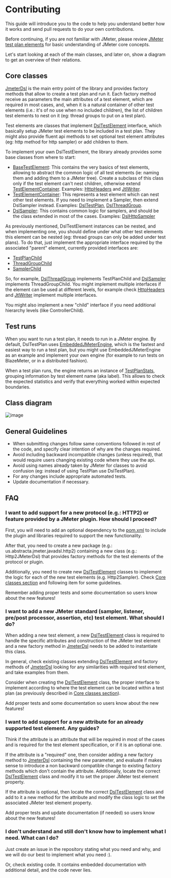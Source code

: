 # Contributing

This guide will introduce you to the code to help you understand better how it works and send pull requests to do your own contributions.

Before continuing, if you are not familiar with JMeter, please review [JMeter test plan elements](https://jmeter.apache.org/usermanual/test_plan.html) for basic understanding of JMeter core concepts.

Let's start looking at each of the main classes, and later on, show a diagram to get an overview of their relations.

## Core classes

[JmeterDsl] is the main entry point of the library and provides factory methods that allow to create a test plan and run it. Each factory method receive as parameters the main attributes of a test element, which are required in most cases, and, when it is a natural container of other test elements (i.e.: it's of no use when no included children), the list of children test elements to nest on it (eg: thread groups to put on a test plan).

Test elements are classes that implement [DslTestElement] interface, which basically setup JMeter test elements to be included in a test plan. They might also provide fluent api methods to set optional test element attributes (eg: http method for http sampler) or add children to them. 

To implement your own DslTestElement, the library already provides some base classes from where to start:
 
* [BaseTestElement](src/main/java/us/abstracta/jmeter/javadsl/core/BaseTestElement.java): This contains the very basics of test elements, allowing to abstract the common logic of all test elements (ie: naming them and adding them to a JMeter tree). Create a subclass of this class only if the test element can't nest children, otherwise extend [TestElementContainer]. Examples: [HttpHeaders] and [JtlWriter].
* [TestElementContainer]: This represents a test element which can nest other test elements. If you need to implement a Sampler, then extend DslSampler instead. Examples: [DslTestPlan](src/main/java/us/abstracta/jmeter/javadsl/core/DslTestPlan.java), [DslThreadGroup](src/main/java/us/abstracta/jmeter/javadsl/core/DslThreadGroup.java).
* [DslSampler]: This contains common logic for samplers, and should be the class extended in most of the cases. Examples: [DslHttpSampler](src/main/java/us/abstracta/jmeter/javadsl/http/DslHttpSampler.java)

As previously mentioned, DslTestElement instances can be nested, and when implementing one, you should define under what other test elements this element can be nested (eg: thread groups can only be added under test plans). To do that, just implement the appropriate interface required by the associated "parent" element, currently provided interfaces are: 

* [TestPlanChild](src/main/java/us/abstracta/jmeter/javadsl/core/DslTestPlan.java)
* [ThreadGroupChild](src/main/java/us/abstracta/jmeter/javadsl/core/DslThreadGroup.java)
* [SamplerChild](src/main/java/us/abstracta/jmeter/javadsl/core/DslSampler.java)

So, for example, [DslThreadGroup](src/main/java/us/abstracta/jmeter/javadsl/core/DslThreadGroup.java) implements TestPlanChild and [DslSampler] implements ThreadGroupChild. You might implement multiple interfaces if the element can be used at different levels, for example check [HttpHeaders] and [JtlWriter] implement multiple interfaces.

You might also implement a new "child" interface if you need additional hierarchy levels (like ControllerChild).

## Test runs

When you want to run a test plan, it needs to run in a JMeter engine. By default, DslTestPlan uses [EmbeddedJMeterEngine](src/main/java/us/abstracta/jmeter/javadsl/core/EmbeddedJmeterEngine.java), which is the fastest and easiest way to run a test plan, but you might use EmbeddedJMeterEngine as an example and implement your own engine (for example to run tests on BlazeMeter, or in a distributed fashion). 

When a test plan runs, the engine returns an instance of [TestPlanStats](src/main/java/us/abstracta/jmeter/javadsl/core/TestPlanStats.java), grouping information by test element name (aka label). This allows to check the expected statistics and verify that everything worked within expected boundaries.

## Class diagram

![image](http://www.plantuml.com/plantuml/png/jLNDRjim3BxhAOYUdA7k8nJ5kcv5WG45sc67eWV5ucAjacnGzB0YsBlFYYE4yS-oOjZ994D-_2Z-v2go9kwyKog-sD1gqXvy4vggfiOZC7MeQciGqBVy2Xxz6YaEfifIvL2fokaOuSuZ8ts83hOAeFy-OkHxfmFmNYYovRgspZmzGvM-X66r3wW9jVb4JTS27-J21jxhyHoIOXb9isr2hukWDy8-CDcmWQ0zdiC_vhXbRX-qRnqIr0Svv-Z8dNGKP8wZKiWjQeCKeJx8HVhjZjrNIbJXUvOoL6_uQ1skr2-bMbszw0r2rH32LYb89I9zqnNcJjquz1Xurxm-fuxr8o72kklhJDANO7hiR8TM4mPE57fu0BsEJBfY66RXlOueGQrl1odEfnFLxtJXCJ0GXc8fgV2vRW9h6v00Vp86CsMqpI13h1ZN73AFD_3DlW-iEG9r8PEI3tiqxHarPrhWSUFNQ0oQOPbkmgPFkfXpRiTMaxh4yFwnDD6a4VKXlzYGh8ibcPOlyfv-WMaxarjUbB-aFKsvdTBQOxwXANd9bgTfyUccf-DS4iXFUxonzvhhWO3OtBJui9MDbQT45f9D6JgVafsQOZuZruq1l_j8ftLZNfC-1c-Ro8NmMSqv3N359C6iSq8vYLYZDWkNyOTs7Su6vRjSx0tJUorRAs_h_sgkJ76wfDptmxzf-LHROp0ybxlphMQNeEpQyXBEtfsDHbd96t5nSNbSWHgTX-Gmhcc2C7UYb9Yxv2EVGOqwL9QNyasKki9WEkz-0m00)

## General Guidelines

* When submitting changes follow same conventions followed in rest of the code, and specify clear intention of why are the changes required.
* Avoid including backward incompatible changes (unless required), that would require users changing existing code where they use the api. 
* Avoid using names already taken by JMeter for classes to avoid confusion (eg: instead of using TestPlan use DslTestPlan).
* For any changes include appropriate automated tests.
* Update documentation if necessary.

## FAQ

### I want to add support for a new protocol (e.g.: HTTP2) or feature provided by a JMeter plugin. How should I proceed?

First, you will need to add an optional dependency to the [pom.xml](/pom.xml) to include the plugin and libraries required to support the new functionality.

After that, you need to create a new package (e.g.: us.abstracta.jmeter.javadsl.http2) containing a new class (e.g.: Http2JMeterDsl) that provides factory methods for the test elements of the protocol or plugin. 

Additionally, you need to create new [DslTestElement] classes to implement the logic for each of the new test elements (e.g. Http2Sampler). Check [Core classes section] and following item for some guidelines.

Remember adding proper tests and some documentation so users know about the new features! 

### I want to add a new JMeter standard (sampler, listener, pre/post processor, assertion, etc) test element. What should I do?

When adding a new test element, a new [DslTestElement] class is required to handle the specific attributes and construction of the JMeter test element and a new factory method in [JmeterDsl] needs to be added to instantiate this class.

In general, check existing classes extending [DslTestElement] and factory methods of [JmeterDsl] looking for any similarities with required test element, and take examples from them.

Consider when creating the [DslTestElement] class, the proper interface to implement according to where the test element can be located within a test plan (as previously described in [Core classes section]).

Add proper tests and some documentation so users know about the new features!

### I want to add support for a new attribute for an already supported test element. Any guides?

Think if the attribute is an attribute that will be required in most of the cases and is required for the test element specification, or if it is an optional one. 

If the attribute is a "required" one, then consider adding a new factory method to [JmeterDsl] containing the new parameter, and evaluate if makes sense to introduce a non backward compatible change to existing factory methods which don't contain the attribute. Additionally, locate the correct [DslTestElement] class and modify it to set the proper JMeter test element property. 

If the attribute is optional, then locate the correct [DslTestElement] class and add to it a new method for the attribute and modify the class logic to set the associated JMeter test element property. 

Add proper tests and update documentation (if needed) so users know about the new features!

### I don't understand and still don't know how to implement what I need. What can I do?

Just create an issue in the repository stating what you need and why, and we will do our best to implement what you need :).

Or, check existing code. It contains embedded documentation with additional detail, and the code never lies.

[JmeterDsl]: src/main/java/us/abstracta/jmeter/javadsl/JmeterDsl.java
[DslTestElement]: src/main/java/us/abstracta/jmeter/javadsl/core/DslTestElement.java
[TestElementContainer]: src/main/java/us/abstracta/jmeter/javadsl/core/TestElementContainer.java
[HttpHeaders]: src/main/java/us/abstracta/jmeter/javadsl/http/HttpHeaders.java
[DslSampler]: src/main/java/us/abstracta/jmeter/javadsl/core/DslSampler.java
[JtlWriter]: src/main/java/us/abstracta/jmeter/javadsl/core/JtlWriter.java
[Core classes section]: #core-classes
